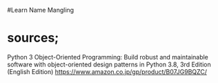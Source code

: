 #Learn Name Mangling

# sources;
Python 3 Object-Oriented Programming: Build robust and maintainable software with object-oriented design patterns in Python 3.8, 3rd Edition (English Edition) 
https://www.amazon.co.jp/gp/product/B07JG9BQZC/
